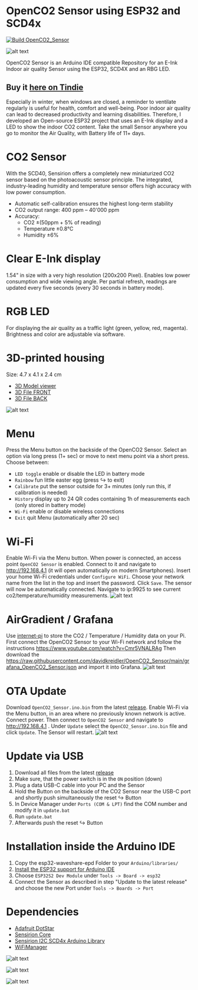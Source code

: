 # OpenCO2 Sensor using ESP32 and SCD4x

[![Build OpenCO2_Sensor](https://github.com/davidkreidler/OpenCO2_Sensor/actions/workflows/arduino_build.yml/badge.svg)](https://github.com/davidkreidler/OpenCO2_Sensor/actions/workflows/arduino_build.yml)

![alt text](https://github.com/davidkreidler/OpenCO2_Sensor/raw/main/pictures/Header.png)

OpenCO2 Sensor is an Arduino IDE compatible Repository for an E-Ink Indoor air quality Sensor using the ESP32, SCD4X and an RBG LED.

## Buy it [here on Tindie](https://www.tindie.com/products/davidkreidler/open-co2-sensor/)

Especially in winter, when windows are closed, a reminder to ventilate regularly is useful for health, comfort and well-being. Poor indoor air quality can lead to decreased productivity and learning disabilities. Therefore, I developed an Open-source ESP32 project that uses an E-Ink display and a LED to show the indoor CO2 content. Take the small Sensor anywhere you go to monitor the Air Quality, with Battery life of 11+ days.

# CO2 Sensor

With the SCD40, Sensirion offers a completely new miniaturized CO2 sensor based on the photoacoustic sensor principle.
The integrated, industry-leading humidity and temperature sensor offers high accuracy with low power consumption.
* Automatic self-calibration ensures the highest long-term stability
* CO2 output range: 400 ppm – 40'000 ppm
* Accuracy:
	* CO2 ±(50ppm + 5% of reading)
	* Temperature ±0.8°C
	* Humidity ±6%

# Clear E-Ink display

1.54" in size with a very high resolution (200x200 Pixel). Enables low power consumption and wide viewing angle. Per partial refresh, readings are updated every five seconds (every 30 seconds in battery mode).

# RGB LED

For displaying the air quality as a traffic light (green, yellow, red, magenta). Brightness and color are adjustable via software.

# 3D-printed housing

Size: 4.7 x 4.1 x 2.4 cm
* [3D Model viewer](https://a360.co/3syuvEk)
* [3D File FRONT](https://a360.co/3CSICGq)
* [3D File BACK](https://a360.co/437Ak88)

![alt text](https://github.com/davidkreidler/OpenCO2_Sensor/raw/main/pictures/drawing.png)

# Menu

Press the Menu button on the backside of the OpenCO2 Sensor. Select an option via long press (1+ sec) or move to next menu point via a short press. Choose between:
* `LED toggle` enable or disable the LED in battery mode
* `Rainbow` fun little easter egg (press ↪️ to exit)
* `Calibrate` put the sensor outside for 3+ minutes (only run this, if calibration is needed)
* `History` display up to 24 QR codes containing 1h of measurements each (only stored in battery mode)
* `Wi-Fi` enable or disable wireless connections
* `Exit` quit Menu (automatically after 20 sec)

# Wi-Fi

Enable Wi-Fi via the Menu button. When power is connected, an access point `OpenCO2 Sensor` is enabled. Connect to it and navigate to http://192.168.4.1 (it will open automatically on modern Smartphones). Insert your home Wi-Fi credentials under `Configure WiFi`. Choose your network name from the list in the top and insert the password. Click `Save`. The sensor will now be automatically connected. Navigate to ip:9925 to see current co2/temperature/humidity measurements.
![alt text](https://github.com/davidkreidler/OpenCO2_Sensor/raw/main/pictures/setup.jpg)

# AirGradient / Grafana

Use [internet-pi](https://github.com/geerlingguy/internet-pi) to store the CO2 / Temperature / Humidity data on your Pi. First connect the OpenCO2 Sensor to your Wi-Fi network and follow the instructions https://www.youtube.com/watch?v=Cmr5VNALRAg Then download the https://raw.githubusercontent.com/davidkreidler/OpenCO2_Sensor/main/grafana_OpenCO2_Sensor.json and import it into Grafana.
![alt text](https://github.com/davidkreidler/OpenCO2_Sensor/raw/main/pictures/grafana.png)

# OTA Update

Download `OpenCO2_Sensor.ino.bin` from the latest [release](https://github.com/davidkreidler/OpenCO2_Sensor/releases).
Enable Wi-Fi via the Menu button, in an area where no previously known network is active. Connect power. Then connect to `OpenCO2 Sensor` and navigate to http://192.168.4.1 . Under `Update` select the `OpenCO2_Sensor.ino.bin` file and click `Update`. The Sensor will restart.
![alt text](https://github.com/davidkreidler/OpenCO2_Sensor/raw/main/pictures/OTA.jpg)

# Update via USB

1. Download all files from the latest [release](https://github.com/davidkreidler/OpenCO2_Sensor/releases)
2. Make sure, that the power switch is in the `ON` position (down)
3. Plug a data USB-C cable into your PC and the Sensor
4. Hold the Button on the backside of the CO2 Sensor near the USB-C port and shortly push simultaneously the reset ↪️ Button
5. In Device Manager under `Ports (COM & LPT)` find the COM number and modify it in `update.bat`
6. Run `update.bat`
7. Afterwards push the reset ↪️ Button

# Installation inside the Arduino IDE

1. Copy the esp32-waveshare-epd Folder to your `Arduino/libraries/`
2. [Install the ESP32 support for Arduino IDE](https://espressif-docs.readthedocs-hosted.com/projects/arduino-esp32/en/latest/installing.html)
3. Choose `ESP32S2 Dev Module` under `Tools -> Board -> esp32`
4. Connect the Sensor as described in step "Update to the latest release" and choose the new Port under `Tools -> Boards -> Port`

# Dependencies

* [Adafruit DotStar](https://github.com/adafruit/Adafruit_DotStar)
* [Sensirion Core](https://github.com/Sensirion/arduino-core)
* [Sensirion I2C SCD4x Arduino Library](https://github.com/Sensirion/arduino-i2c-scd4x)
* [WiFiManager](https://github.com/tzapu/WiFiManager)

![alt text](https://github.com/davidkreidler/OpenCO2_Sensor/raw/main/pictures/animation.gif)

![alt text](https://github.com/davidkreidler/OpenCO2_Sensor/raw/main/pictures/schematic.png)

![alt text](https://github.com/davidkreidler/OpenCO2_Sensor/raw/main/pictures/pcb.png)
